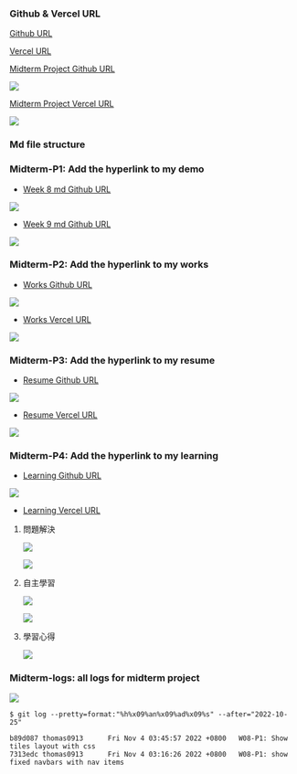 ### Github & Vercel URL

[Github URL](https://github.com/thomas0913/1111-web-408440021)

[Vercel URL](https://1111-web-408440021.vercel.app/)

[Midterm Project Github URL](https://github.com/thomas0913/1111-web-408440021/tree/main/project/midterm)

![](./github-midterm.png)

[Midterm Project Vercel URL](https://1111-web-408440021.vercel.app/)

![](./vercel-midterm.png)

### Md file structure


### Midterm-P1: Add the hyperlink to my demo

- [Week 8 md Github URL](https://github.com/thomas0913/1111-web-408440021/blob/main/demo_21.html)

![](./w08_21_md.png)

- [Week 9 md Github URL](https://1111-web-408440021.vercel.app/demo_21.html)

![](./w09_21_md.png)

### Midterm-P2: Add the hyperlink to my works

- [Works Github URL](https://github.com/thomas0913/1111-web-408440021/blob/main/project/midterm/mid-project_21.html)

![](./midterm-p2-1.png)

- [Works Vercel URL](https://1111-web-408440021.vercel.app/project/midterm/mid-project_21.html)

![](./midterm-p2-2.png)

### Midterm-P3: Add the hyperlink to my resume

- [Resume Github URL](https://github.com/thomas0913/1111-web-408440021/blob/main/project/midterm/resume_21.html)

![](./midterm-p3-1.png)

- [Resume Vercel URL](https://1111-web-408440021.vercel.app/project/midterm/resume_21.html)

![](./midterm-p3-2.png)

### Midterm-P4: Add the hyperlink to my learning

- [Learning Github URL](https://github.com/thomas0913/1111-web-408440021/blob/main/project/midterm/learning_21.html)

![](./midterm-p4-1.png)

- [Learning Vercel URL](https://1111-web-408440021.vercel.app/project/midterm/learning_21.html)

1. 問題解決

    ![](./midterm-p4-2.png)

    ![](./midterm-p4-3.png)

2. 自主學習

    ![](./midterm-p4-4.png)

    ![](./midterm-p4-5.png)

3. 學習心得

    ![](./midterm-p4-6.png)

### Midterm-logs: all logs for midterm project

![](./w08-logs.png)

```
$ git log --pretty=format:"%h%x09%an%x09%ad%x09%s" --after="2022-10-25"

b89d087 thomas0913      Fri Nov 4 03:45:57 2022 +0800   W08-P1: Show tiles layout with css
7313edc thomas0913      Fri Nov 4 03:16:26 2022 +0800   W08-P1: show fixed navbars with nav items
```